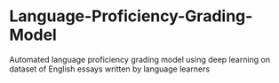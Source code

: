 # Language-Proficiency-Grading-Model
Automated language proficiency grading model using deep learning on dataset of English essays written by language learners
